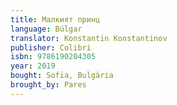 ```yaml
---
title: Малкият принц
language: Búlgar
translator: Konstantin Konstantinov
publisher: Colibri
isbn: 9786190204305
year: 2019
bought: Sofia, Bulgària
brought_by: Pares
---
```

